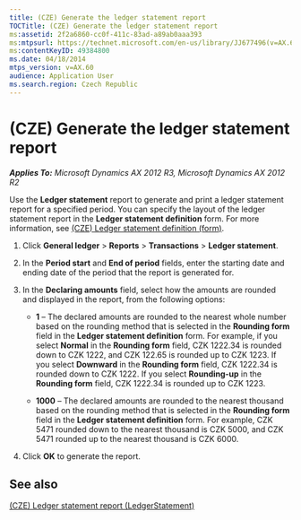 ```yaml
---
title: (CZE) Generate the ledger statement report
TOCTitle: (CZE) Generate the ledger statement report
ms:assetid: 2f2a6860-cc0f-411c-83ad-a89ab0aaa393
ms:mtpsurl: https://technet.microsoft.com/en-us/library/JJ677496(v=AX.60)
ms:contentKeyID: 49384800
ms.date: 04/18/2014
mtps_version: v=AX.60
audience: Application User
ms.search.region: Czech Republic
---
```


# (CZE) Generate the ledger statement report 


_**Applies To:** Microsoft Dynamics AX 2012 R3, Microsoft Dynamics AX 2012 R2_

Use the **Ledger statement** report to generate and print a ledger statement report for a specified period. You can specify the layout of the ledger statement report in the **Ledger statement definition** form. For more information, see [(CZE) Ledger statement definition (form)](https://technet.microsoft.com/en-us/library/jj710663\(v=ax.60\)).

1.  Click **General ledger** \> **Reports** \> **Transactions** \> **Ledger statement**.

2.  In the **Period start** and **End of period** fields, enter the starting date and ending date of the period that the report is generated for.

3.  In the **Declaring amounts** field, select how the amounts are rounded and displayed in the report, from the following options:
    
      - **1** – The declared amounts are rounded to the nearest whole number based on the rounding method that is selected in the **Rounding form** field in the **Ledger statement definition** form. For example, if you select **Normal** in the **Rounding form** field, CZK 1222.34 is rounded down to CZK 1222, and CZK 122.65 is rounded up to CZK 1223. If you select **Downward** in the **Rounding form** field, CZK 1222.34 is rounded down to CZK 1222. If you select **Rounding-up** in the **Rounding form** field, CZK 1222.34 is rounded up to CZK 1223.
    
      - **1000** – The declared amounts are rounded to the nearest thousand based on the rounding method that is selected in the **Rounding form** field in the **Ledger statement definition** form. For example, CZK 5471 rounded down to the nearest thousand is CZK 5000, and CZK 5471 rounded up to the nearest thousand is CZK 6000.

4.  Click **OK** to generate the report.

## See also

[(CZE) Ledger statement report (LedgerStatement)](cze-ledger-statement-report-ledgerstatement.md)

  


